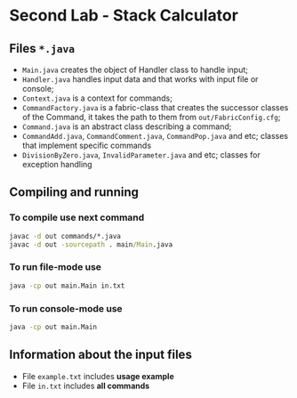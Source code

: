 # Second Lab - Stack Calculator
## Files `*.java`
- `Main.java` creates the object of Handler class to handle input;
- `Handler.java` handles input data and that works with input file or console;
- `Context.java` is a context for commands;
- `CommandFactory.java` is a fabric-class that creates the successor classes of the Command, it takes the path to them from `out/FabricConfig.cfg`;
- `Command.java` is an abstract class describing a command;
- `CommandAdd.java`, `CommandComment.java`, `CommandPop.java` and etc; classes that implement specific commands
- `DivisionByZero.java`, `InvalidParameter.java` and etc; classes for exception handling

## Compiling and running
### To compile use next command
```cmd
javac -d out commands/*.java
javac -d out -sourcepath . main/Main.java
```
### To run file-mode use
```cmd
java -cp out main.Main in.txt
```
### To run console-mode use
```cmd
java -cp out main.Main
```

## Information about the input files
- File `example.txt` includes **usage example**
- File `in.txt` includes **all commands**
